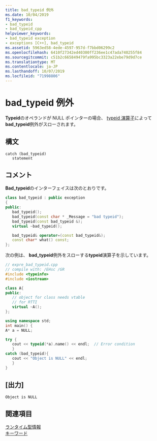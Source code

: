 ```yaml
---
title: bad_typeid 例外
ms.date: 10/04/2019
f1_keywords:
- bad_typeid
- bad_typeid_cpp
helpviewer_keywords:
- bad_typeid exception
- exceptions [C++], bad_typeid
ms.assetid: 5963ed58-4ede-4597-957d-f7bbd06299c2
ms.openlocfilehash: 6410f27342ed40300ff236ee1c47ada740255f84
ms.sourcegitcommit: c51b2c665849479fa995bc3323a22ebe79d9d7ce
ms.translationtype: MT
ms.contentlocale: ja-JP
ms.lasthandoff: 10/07/2019
ms.locfileid: "71998806"
---
```

# <a name="bad_typeid-exception"></a>bad_typeid 例外

**Typeid**のオペランドが NULL ポインターの場合、 [typeid 演算子](../cpp/typeid-operator.md)によって**bad_typeid**例外がスローされます。

## <a name="syntax"></a>構文

```
catch (bad_typeid)
   statement
```

## <a name="remarks"></a>コメント

**Bad_typeid**のインターフェイスは次のとおりです。

```cpp
class bad_typeid : public exception
{
public:
   bad_typeid();
   bad_typeid(const char * _Message = "bad typeid");
   bad_typeid(const bad_typeid &);
   virtual ~bad_typeid();

   bad_typeid& operator=(const bad_typeid&);
   const char* what() const;
};
```

次の例は、 **bad_typeid**例外をスローする**typeid**演算子を示しています。

```cpp
// expre_bad_typeid.cpp
// compile with: /EHsc /GR
#include <typeinfo>
#include <iostream>

class A{
public:
   // object for class needs vtable
   // for RTTI
   virtual ~A();
};

using namespace std;
int main() {
A* a = NULL;

try {
   cout << typeid(*a).name() << endl;  // Error condition
   }
catch (bad_typeid){
   cout << "Object is NULL" << endl;
   }
}
```

## <a name="output"></a>[出力]

```Output
Object is NULL
```

## <a name="see-also"></a>関連項目

[ランタイム型情報](../cpp/run-time-type-information.md)\
[キーワード](../cpp/keywords-cpp.md)
